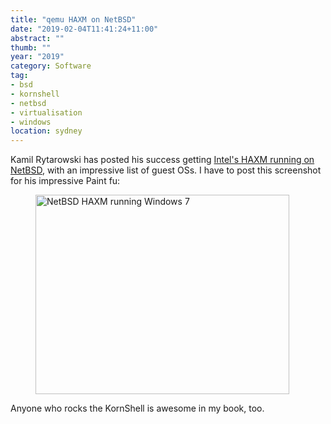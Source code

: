 ```yaml
---
title: "qemu HAXM on NetBSD"
date: "2019-02-04T11:41:24+11:00"
abstract: ""
thumb: ""
year: "2019"
category: Software
tag:
- bsd
- kornshell
- netbsd
- virtualisation
- windows
location: sydney
---
```

Kamil Rytarowski has posted his success getting [Intel's HAXM running on NetBSD], with an impressive list of guest OSs. I have to post this screenshot for his impressive Paint fu:

<figure><img src="https://rubenerd.com/files/2019/netbsd-haxm.png" alt="NetBSD HAXM running Windows 7" style="width:406px; height:319px;" /></figure>

Anyone who rocks the KornShell is awesome in my book, too.

[Intel's HAXM running on NetBSD]: http://blog.netbsd.org/tnf/entry/the_hardware_assisted_virtualization_challenge#comments

